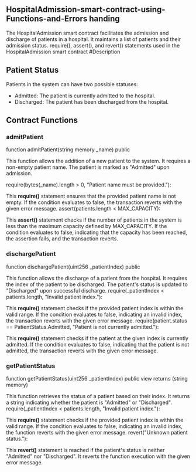 ## HospitalAdmission-smart-contract-using-Functions-and-Errors handing 
The HospitalAdmission smart contract facilitates the admission and discharge of patients in a hospital. It maintains a list of patients and their admission status.
require(), assert(), and revert() statements used in the HospitalAdmission smart contract
#Description
## Patient Status
Patients in the system can have two possible statuses:
- Admitted: The patient is currently admitted to the hospital.
- Discharged: The patient has been discharged from the hospital.
## Contract Functions
### admitPatient
function admitPatient(string memory _name) public

This function allows the addition of a new patient to the system. It requires a non-empty patient name. The patient is marked as "Admitted" upon admission.

require(bytes(_name).length > 0, "Patient name must be provided."):

This **require()** statement ensures that the provided patient name is not empty. If the condition evaluates to false, the transaction reverts with the given error message.
assert(patients.length < MAX_CAPACITY): 

This **assert()** statement checks if the number of patients in the system is less than the maximum capacity defined by MAX_CAPACITY. If the condition evaluates to false, indicating that the capacity has been reached, the assertion fails, and the transaction reverts.
### dischargePatient
function dischargePatient(uint256 _patientIndex) public

This function allows the discharge of a patient from the hospital. It requires the index of the patient to be discharged. The patient's status is updated to "Discharged" upon successful discharge.
require(_patientIndex < patients.length, "Invalid patient index."): 

This **require()** statement checks if the provided patient index is within the valid range. If the condition evaluates to false, indicating an invalid index, the transaction reverts with the given error message.
require(patient.status == PatientStatus.Admitted, "Patient is not currently admitted."): 

This **require()** statement checks if the patient at the given index is currently admitted. If the condition evaluates to false, indicating that the patient is not admitted, the transaction reverts with the given error message.
### getPatientStatus
function getPatientStatus(uint256 _patientIndex) public view returns (string memory)

This function retrieves the status of a patient based on their index. It returns a string indicating whether the patient is "Admitted" or "Discharged".
require(_patientIndex < patients.length, "Invalid patient index."): 

This **require()** statement checks if the provided patient index is within the valid range. If the condition evaluates to false, indicating an invalid index, the function reverts with the given error message.
revert("Unknown patient status."):

This **revert()** statement is reached if the patient's status is neither "Admitted" nor "Discharged". It reverts the function execution with the given error message.
